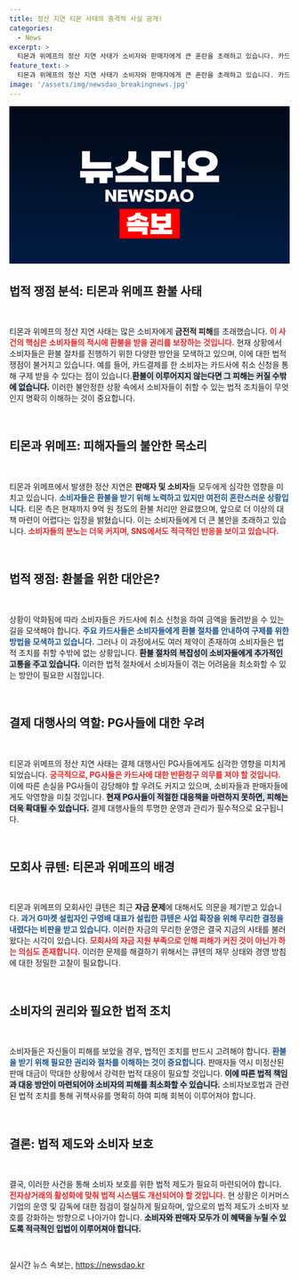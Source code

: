 ```yaml
---
title: 정산 지연 티몬 사태의 충격적 사실 공개!
categories:
  - News
excerpt: >
  티몬과 위메프의 정산 지연 사태가 소비자와 판매자에게 큰 혼란을 초래하고 있습니다. 카드 결제 취소로 소비자 구제가 이루어지지만, 판매자들은 막대한 손해에 직면해 법적 대응이 필요하다는 우려가 커지고 있습니다. 지금이 소비자 보호를 위한 강력한 법적 조치가 필요한 때입니다.
feature_text: >
  티몬과 위메프의 정산 지연 사태가 소비자와 판매자에게 큰 혼란을 초래하고 있습니다. 카드 결제 취소로 소비자 구제가 이루어지지만, 판매자들은 막대한 손해에 직면해 법적 대응이 필요하다는 우려가 커지고 있습니다. 지금이 소비자 보호를 위한 강력한 법적 조치가 필요한 때입니다.
image: '/assets/img/newsdao_breakingnews.jpg'
---
```


<p><img src="/assets/img/newsdao_breakingnews.jpg" alt="implanttips 속보" /></p>

<h2 data-ke-size="size26">법적 쟁점 분석: 티몬과 위메프 환불 사태</h2>

<p data-ke-size="size16">&nbsp;</p>

<p>티몬과 위메프의 정산 지연 사태는 많은 소비자에게 <strong>금전적 피해</strong>를 초래했습니다. <b><span style="color: #ee2323;">이 사건의 핵심은 소비자들의 적시에 환불을 받을 권리를 보장하는 것입니다.</span></b> 현재 상황에서 소비자들은 환불 절차를 진행하기 위한 다양한 방안을 모색하고 있으며, 이에 대한 법적 쟁점이 불거지고 있습니다. 예를 들어, 카드결제를 한 소비자는 카드사에 취소 신청을 통해 구제 받을 수 있다는 점이 있습니다.<b><span style="background-color: #21538527;">환불이 이루어지지 않는다면 그 피해는 커질 수밖에 없습니다.</span></b> 이러한 불안정한 상황 속에서 소비자들이 취할 수 있는 법적 조치들이 무엇인지 명확히 이해하는 것이 중요합니다.</p>

<p data-ke-size="size16">&nbsp;</p>

<h2 data-ke-size="size26">티몬과 위메프: 피해자들의 불안한 목소리</h2>

<p data-ke-size="size16">&nbsp;</p>

<p>티몬과 위메프에서 발생한 정산 지연은 <strong>판매자 및 소비자</strong>들 모두에게 심각한 영향을 미치고 있습니다. <b><span style="color: #1a5490;">소비자들은 환불을 받기 위해 노력하고 있지만 여전히 혼란스러운 상황입니다.</span></b> 티몬 측은 현재까지 9억 원 정도의 환불 처리만 완료했으며, 앞으로 더 이상의 대책 마련이 어렵다는 입장을 밝혔습니다. 이는 소비자들에게 더 큰 불안을 초래하고 있습니다. <b><span style="color: #ee2323;">소비자들의 분노는 더욱 커지며, SNS에서도 적극적인 반응을 보이고 있습니다.</span></b></p>

<p data-ke-size="size16">&nbsp;</p>

<h2 data-ke-size="size26">법적 쟁점: 환불을 위한 대안은?</h2>

<p data-ke-size="size16">&nbsp;</p>

<p>상황이 악화됨에 따라 소비자들은 카드사에 취소 신청을 하여 금액을 돌려받을 수 있는 길을 모색해야 합니다. <b><span style="color: #1a5490;">주요 카드사들은 소비자들에게 환불 절차를 안내하여 구제를 위한 방법을 모색하고 있습니다.</span></b> 그러나 이 과정에서도 여러 제약이 존재하여 소비자들은 법적 조치를 취할 수밖에 없는 상황입니다. <b><span style="background-color: #21538527;">환불 절차의 복잡성이 소비자들에게 추가적인 고통을 주고 있습니다.</span></b> 이러한 법적 절차에서 소비자들이 겪는 어려움을 최소화할 수 있는 방안이 필요한 시점입니다.</p>

<p data-ke-size="size16">&nbsp;</p>

<h2 data-ke-size="size26">결제 대행사의 역할: PG사들에 대한 우려</h2>

<p data-ke-size="size16">&nbsp;</p>

<p>티몬과 위메프의 정산 지연 사태는 결제 대행사인 PG사들에게도 심각한 영향을 미치게 되었습니다. <b><span style="color: #ee2323;">궁극적으로, PG사들은 카드사에 대한 반환청구 의무를 져야 할 것입니다.</span></b> 이에 따른 손실을 PG사들이 감당해야 할 우려도 커지고 있으며, 소비자들과 판매자들에게도 악영향을 미칠 것입니다. <b><span style="background-color: #21538527;">현재 PG사들이 적절한 대응책을 마련하지 못하면, 피해는 더욱 확대될 수 있습니다.</span></b> 결제 대행사들의 투명한 운영과 관리가 필수적으로 요구됩니다.</p>

<p data-ke-size="size16">&nbsp;</p>

<h2 data-ke-size="size26">모회사 큐텐: 티몬과 위메프의 배경</h2>

<p data-ke-size="size16">&nbsp;</p>

<p>티몬과 위메프의 모회사인 큐텐은 최근 <strong>자금 문제</strong>에 대해서도 의문을 제기받고 있습니다. <b><span style="color: #1a5490;">과거 G마켓 설립자인 구영배 대표가 설립한 큐텐은 사업 확장을 위해 무리한 결정을 내렸다는 비판을 받고 있습니다.</span></b> 이러한 자금의 무리한 운영은 결국 지금의 사태를 불러왔다는 시각이 있습니다. <b><span style="color: #ee2323;">모회사의 자금 지원 부족으로 인해 피해가 커진 것이 아닌가 하는 의심도 존재합니다.</span></b> 이러한 문제를 해결하기 위해서는 큐텐의 재무 상태와 경영 방침에 대한 정밀한 고찰이 필요합니다.</p>

<p data-ke-size="size16">&nbsp;</p>

<h2 data-ke-size="size26">소비자의 권리와 필요한 법적 조치</h2>

<p data-ke-size="size16">&nbsp;</p>

<p>소비자들은 자신들이 피해를 보았을 경우, 법적인 조치를 반드시 고려해야 합니다. <b><span style="color: #1a5490;">환불을 받기 위해 필요한 권리와 절차를 이해하는 것이 중요합니다.</span></b> 판매자들 역시 미정산된 판매 대금이 막대한 상황에서 강력한 법적 대응이 필요할 것입니다. <b><span style="background-color: #21538527;">이에 따른 법적 책임과 대응 방안이 마련되어야 소비자의 피해를 최소화할 수 있습니다.</span></b> 소비자보호법과 관련된 법적 조치를 통해 귀책사유를 명확히 하여 피해 회복이 이루어져야 합니다.</p>

<p data-ke-size="size16">&nbsp;</p>

<h2 data-ke-size="size26">결론: 법적 제도와 소비자 보호</h2>

<p data-ke-size="size16">&nbsp;</p>

<p>결국, 이러한 사건을 통해 소비자 보호를 위한 법적 제도가 필요히 마련되어야 합니다. <b><span style="color: #ee2323;">전자상거래의 활성화에 맞춰 법적 시스템도 개선되어야 할 것입니다.</span></b> 현 상황은 이커머스 기업의 운영 및 감독에 대한 점검이 절실하게 필요하며, 앞으로의 법적 제도가 소비자 보호를 강화하는 방향으로 나아가야 합니다. <b><span style="background-color: #21538527;">소비자와 판매자 모두가 이 혜택을 누릴 수 있도록 적극적인 입법이 이루어져야 합니다.</span></b></p>

<p data-ke-size="size16">&nbsp;</p>
실시간 뉴스 속보는, <a href="https://newsdao.kr" rel="dofollow">https://newsdao.kr</a>



